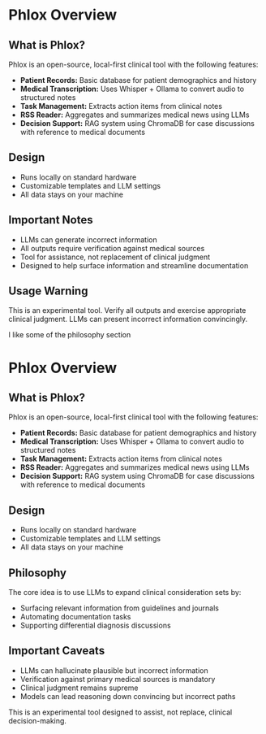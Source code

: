 # Phlox Overview

## What is Phlox?

Phlox is an open-source, local-first clinical tool with the following features:

- **Patient Records:** Basic database for patient demographics and history
- **Medical Transcription:** Uses Whisper + Ollama to convert audio to structured notes
- **Task Management:** Extracts action items from clinical notes
- **RSS Reader:** Aggregates and summarizes medical news using LLMs
- **Decision Support:** RAG system using ChromaDB for case discussions with reference to medical documents

## Design

- Runs locally on standard hardware
- Customizable templates and LLM settings
- All data stays on your machine

## Important Notes

- LLMs can generate incorrect information
- All outputs require verification against medical sources
- Tool for assistance, not replacement of clinical judgment
- Designed to help surface information and streamline documentation

## Usage Warning

This is an experimental tool. Verify all outputs and exercise appropriate clinical judgment. LLMs can present incorrect information convincingly.

I like some of the philosophy section

# Phlox Overview

## What is Phlox?

Phlox is an open-source, local-first clinical tool with the following features:

- **Patient Records:** Basic database for patient demographics and history
- **Medical Transcription:** Uses Whisper + Ollama to convert audio to structured notes
- **Task Management:** Extracts action items from clinical notes
- **RSS Reader:** Aggregates and summarizes medical news using LLMs
- **Decision Support:** RAG system using ChromaDB for case discussions with reference to medical documents

## Design

- Runs locally on standard hardware
- Customizable templates and LLM settings
- All data stays on your machine

## Philosophy

The core idea is to use LLMs to expand clinical consideration sets by:
- Surfacing relevant information from guidelines and journals
- Automating documentation tasks
- Supporting differential diagnosis discussions

## Important Caveats

- LLMs can hallucinate plausible but incorrect information
- Verification against primary medical sources is mandatory
- Clinical judgment remains supreme
- Models can lead reasoning down convincing but incorrect paths

This is an experimental tool designed to assist, not replace, clinical decision-making.
